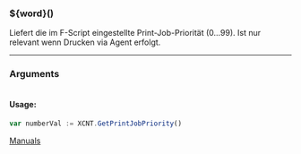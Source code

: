 ﻿### ${word}()
Liefert die im F-Script eingestellte Print-Job-Priorität (0...99). Ist nur relevant wenn Drucken via Agent erfolgt.

----

### Arguments
```ts
```
#### Usage:
```ts
var numberVal := XCNT.GetPrintJobPriority()
```

[Manuals](https://manuals.opacc.ch/docs/doku2401/F-Script/ScriptBlockFunc.XCNT.GetPrintJobPriority.html)
